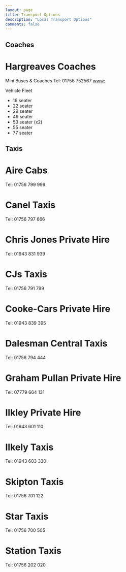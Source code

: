 ```yaml
---
layout: page
title: Transport Options
description: "Local Transport Options"
comments: false
---
```

## Coaches
# Hargreaves Coaches
Mini Buses & Coaches
Tel: 01756 752567
[www:](gargreaves.co.uk)

Vehicle Fleet
* 16 seater
* 22 seater
* 29 seater
* 49 seater
* 53 seater (x2)
* 55 seater
* 77 seater

## Taxis
# Aire Cabs
Tel: 01756 799 999

# Canel Taxis
Tel: 01756 797 666

# Chris Jones Private Hire
Tel: 01943 831 939

# CJs Taxis
Tel: 01756 791 799

# Cooke-Cars Private Hire
Tel: 01943 839 395

# Dalesman Central Taxis
Tel: 01756 794 444

# Graham Pullan Private Hire
Tel: 07779 664 131

# Ilkley Private Hire
Tel: 01943 601 110

# Ilkely Taxis
Tel: 01943 603 330

# Skipton Taxis
Tel: 01756 701 122

# Star Taxis
Tel: 01756 700 505

# Station Taxis
Tel: 01756 202 020